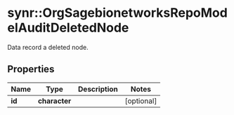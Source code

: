 # synr::OrgSagebionetworksRepoModelAuditDeletedNode

Data record a deleted node.

## Properties
Name | Type | Description | Notes
------------ | ------------- | ------------- | -------------
**id** | **character** |  | [optional] 


